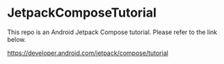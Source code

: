 # JetpackComposeTutorial

This repo is an Android Jetpack Compose tutorial.
Please refer to the link below.

https://developer.android.com/jetpack/compose/tutorial
